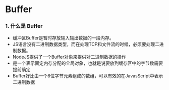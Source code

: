 # Buffer

### 1. 什么是 Buffer

- 缓冲区Buffer是暂时存放输入输出数据的一段内存。
- JS语言没有二进制数据类型，而在处理TCP和文件流的时候，必须要处理二进制数据。
- NodeJS提供了一个Buffer对象来提供对二进制数据的操作
- 是一个表示固定内存分配的全局对象，也就是说要放到缓存区中的字节数需要提前确定
- Buffer好比由一个8位字节元素组成的数组，可以有效的在JavasScript中表示二进制数据
